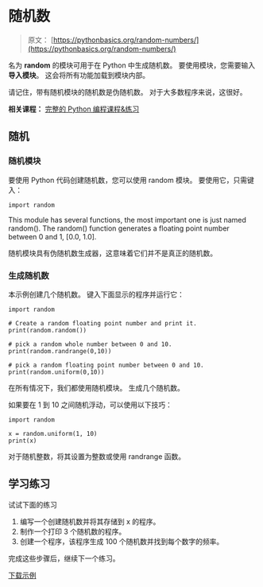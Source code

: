 # 随机数

> 原文： [https://pythonbasics.org/random-numbers/](https://pythonbasics.org/random-numbers/)

名为 **random** 的模块可用于在 Python 中生成随机数。 要使用模块，您需要输入**导入模块**。 这会将所有功能加载到模块内部。

请记住，带有随机模块的随机数是伪随机数。 对于大多数程序来说，这很好。

**相关课程：** [完整的 Python 编程课程&练习](https://gum.co/dcsp)

## 随机

### 随机模块

要使用 Python 代码创建随机数，您可以使用 random 模块。 要使用它，只需键入：

```
import random

```

This module has several functions, the most important one is just named random(). The random() function generates a floating point number between 0 and 1, [0.0, 1.0].

随机模块具有伪随机数生成器，这意味着它们并不是真正的随机数。

### 生成随机数

本示例创建几个随机数。
键入下面显示的程序并运行它：

```
import random

# Create a random floating point number and print it.
print(random.random())

# pick a random whole number between 0 and 10.
print(random.randrange(0,10))

# pick a random floating point number between 0 and 10.
print(random.uniform(0,10))

```

在所有情况下，我们都使用随机模块。 生成几个随机数。

如果要在 1 到 10 之间随机浮动，可以使用以下技巧：

```
import random

x = random.uniform(1, 10)
print(x)

```

对于随机整数，将其设置为整数或使用 randrange 函数。

## 学习练习

试试下面的练习

1.  编写一个创建随机数并将其存储到 x 的程序。
2.  制作一个打印 3 个随机数的程序。
3.  创建一个程序，该程序生成 100 个随机数并找到每个数字的频率。

完成这些步骤后，继续下一个练习。

[下载示例](https://gum.co/dcsp)